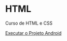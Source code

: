 # HTML
 Curso de HTML e CSS

<a href="https://joirancosta.github.io/HTML/Modulo%202/Desafios/d001/android.html" target="_blank">Executar o Projeto Android</a>